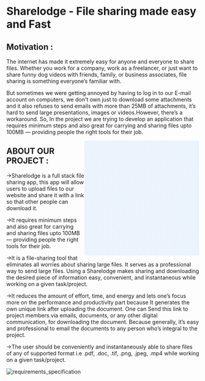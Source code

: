 # Sharelodge - File sharing made easy and Fast

## Motivation :
The internet has made it extremely easy for anyone and everyone to share files. Whether you work for a company, work as a freelancer, or just want to share funny dog videos with friends, family, or business associates, file sharing is something everyone’s familiar with.

But sometimes we were getting annoyed by having to log in to our E-mail account on computers, we don't own just to download some attachments and it also refuses to send emails with more than 25MB of attachments, it’s hard to send large presentations, images or videos.However, there’s a workaround.  So, In the project we are trying to develop an application that requires minimum steps and also great for carrying and sharing files upto 100MB — providing people the right tools for their job.

<img align="right" alt="GIF" src="logo.gif" width="300" height="300" />

## ABOUT OUR PROJECT :

->Sharelodge is a full stack file sharing app, this app will allow users to upload files to our website and share it with a link so that other people can download it.

->It requires minimum steps and also great for carrying and sharing files upto    100MB — providing people the right tools for their job. 

->It is a file-sharing tool that eliminates all worries about sharing large files. It serves as a professional way to send large files. Using a Sharelodge makes sharing and downloading the desired piece of information easy, convenient, and instantaneous while working on a given task/project. 

->It reduces the amount of effort, time, and energy and lets one’s focus more on the performance and productivity part because It generates the own unique link after uploading the document. One can Send this link to project members via emails, documents, or any other digital communication, for downloading the document. Because generally, it’s easy and professional to email the documents to any person who’s integral to the project. 

->The user should be conveniently and instantaneously able to share files of any of supported format i.e .pdf, .doc, .tif, .png, .jpeg, .mp4 while working on a given task/project.

![requirements_specification](requirements.jpdg)





